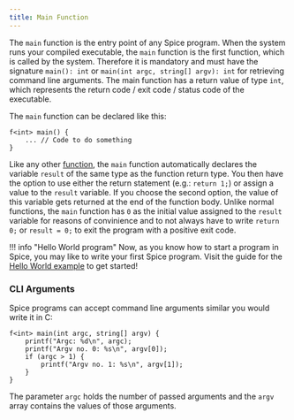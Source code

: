 ```yaml
---
title: Main Function
---
```


The `main` function is the entry point of any Spice program. When the system runs your compiled executable, the `main` function is the first function, which is called by the system. Therefore it is mandatory and must have the signature `main(): int` or `main(int argc, string[] argv): int` for retrieving command line arguments. The main function has a return value of type `int`, which represents the return code / exit code / status code of the executable.

The `main` function can be declared like this:
```spice
f<int> main() {
	... // Code to do something
}
```

Like any other [function](../functions), the `main` function automatically declares the variable `result` of the same type as the function return type. You then have the option to use either the return statement (e.g.: `return 1;`) or assign a value to the `result` variable. If you choose the second option, the value of this variable gets returned at the end of the function body. Unlike normal functions, the `main` function has `0` as the initial value assigned to the `result` variable for reasons of convinience and to not always have to write `return 0;` or `result = 0;` to exit the program with a positive exit code.

!!! info "Hello World program"
    Now, as you know how to start a program in Spice, you may like to write your first Spice program. Visit the guide for the [Hello World example](../hello-world) to get started!

### CLI Arguments
Spice programs can accept command line arguments similar you would write it in C:

```spice
f<int> main(int argc, string[] argv) {
    printf("Argc: %d\n", argc);
    printf("Argv no. 0: %s\n", argv[0]);
    if (argc > 1) {
        printf("Argv no. 1: %s\n", argv[1]);
    }
}
```

The parameter `argc` holds the number of passed arguments and the `argv` array contains the values of those arguments.